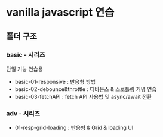 # vanilla javascript 연습

## 폴더 구조

### basic - 시리즈

단일 기능 연습용

- basic-01-responsive : 반응형 방법
- basic-02-debounce&throttle : 디바운스 & 스로틀링 개념 연습
- basic-03-fetchAPI : fetch API 사용법 및 async/await 전환

### adv - 시리즈

- 01-resp-grid-loading : 반응형 & Grid & loading UI
